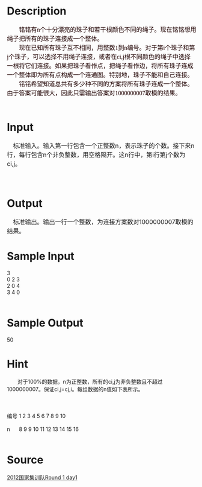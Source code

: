 
# Description

<div class="content"><p></p>
<p></p>
<div class="pdcont" style="font-size: 12pt; color: rgb(32,0,0); font-family: &#39;Times New Roman&#39;, 宋体"></div>
<p></p>
<p><span id="1324814811462E" style="display: none"> </span></p>
<p></p>
<div class="pdcont" style="font-size: 12pt; color: rgb(32,0,0); font-family: &#39;Times New Roman&#39;, 宋体">　　铭铭有n个十分漂亮的珠子和若干根颜色不同的绳子。现在铭铭想用绳子把所有的珠子连接成一个整体。<br/>
　　现在已知所有珠子互不相同，用整数1到n编号。对于第i个珠子和第j个珠子，可以选择不用绳子连接，或者在ci,j根不同颜色的绳子中选择一根将它们连接。如果把珠子看作点，把绳子看作边，将所有珠子连成一个整体即为所有点构成一个连通图。特别地，珠子不能和自己连接。<br/>
　　铭铭希望知道总共有多少种不同的方案将所有珠子连成一个整体。由于答案可能很大，因此只需输出答案对1000000007取模的结果。<br/>
</div>
<div class="pdcont" style="font-size: 12pt; color: rgb(32,0,0); font-family: &#39;Times New Roman&#39;, 宋体">　</div></div>

# Input

<div class="content"><p><span style="font-size: medium">　标准输入。输入第一行包含一个正整数n，表示珠子的个数。接下来n行，每行包含n个非负整数，用空格隔开。这n行中，第i行第j个数为ci,j。<br/>
</span></p>
<div class="pdcont" style="font-size: 12pt; color: rgb(32,0,0); font-family: &#39;Times New Roman&#39;, 宋体"><span style="font-size: medium">　</span></div></div>

# Output

<div class="content"><p><span style="font-size: medium">　标准输出。输出一行一个整数，为连接方案数对1000000007取模的结果。<br/>
</span></p></div>

# Sample Input

<div class="content"><span class="sampledata">3<br/>
0 2 3<br/>
2 0 4<br/>
3 4 0<br/>
<br/>
</span></div>

# Sample Output

<div class="content"><span class="sampledata">50</span></div>

# Hint

<div class="content"><p></p><p>　　对于100%的数据，n为正整数，所有的ci,j为非负整数且不超过1000000007。保证ci,j=cj,i。每组数据的n值如下表所示。<br/><br/>
 <br/><br/>
编号 1 2 3 4 5 6 7 8 9 10    <br/><br/>
n      8 9 9 10 11 12 13 14 15 16  <br/><br/>
</p><p></p></div>

# Source

<div class="content"><p><a href="problemset.php?search=2012国家集训队Round 1 day1">2012国家集训队Round 1 day1</a></p></div>

